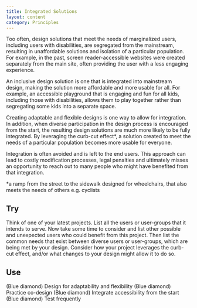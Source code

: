 ```yaml
---
title: Integrated Solutions
layout: content
category: Principles
---
```


Too often, design solutions that meet the needs of marginalized users, including users with disabilities, are segregated from the mainstream, resulting in unaffordable solutions and isolation of a particular population. For example, in the past, screen reader-accessible websites were created separately from the main site, often providing the user with a less engaging experience.

An inclusive design solution is one that is integrated into mainstream design, making the solution more affordable and more usable for all. For example, an accessible playground that is engaging and fun for all kids, including those with disabilities, allows them to play together rather than segregating some kids into a separate space.

Creating adaptable and flexible designs is one way to allow for integration. In addition, when diverse participation in the design process is encouraged from the start, the resulting design solutions are much more likely to be fully integrated. By leveraging the curb-cut effect*, a solution created to meet the needs of a particular population becomes more usable for everyone.

Integration is often avoided and is left to the end users. This approach can lead to costly modification processes, legal penalties and ultimately misses an opportunity to reach out to many people who might have benefited from that integration.

*a ramp from the street to the sidewalk designed for wheelchairs, that also meets the needs of others e.g. cyclists

## Try
Think of one of your latest projects. List all the users or user-groups that it intends to serve. Now take some time to consider and list other possible and unexpected users who could benefit from this project. Then list the common needs that exist between diverse users or user-groups, which are being met by your design. Consider how your project leverages the curb-cut effect, and/or what changes to your design might allow it to do so.

## Use
(Blue diamond) Design for adaptability and flexibility
(Blue diamond) Practice co-design
(Blue diamond) Integrate accessibility from the start
(Blue diamond) Test frequently
